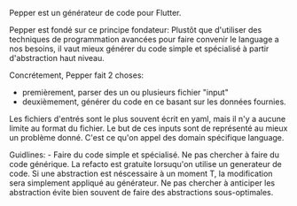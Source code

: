 Pepper est un générateur de code pour Flutter.

Pepper est fondé sur ce principe fondateur:
Plustôt que d'utiliser des techniques de programmation avancées pour faire convenir le language a nos besoins, il vaut mieux générer du code simple et spécialisé à partir d'abstraction haut niveau.

Concrétement, Pepper fait 2 choses:
- premièrement, parser des un ou plusieurs fichier "input"
- deuxièmement, générer du code en ce basant sur les données fournies.

Les fichiers d'entrés sont le plus souvent écrit en yaml, mais il n'y a aucune limite au format du fichier. Le but de ces inputs sont de représenté au mieux un problème donné. C'est ce qu'on appel des domain spécifique language.


Guidlines:
    - Faire du code simple et spécialisé.
    Ne pas chercher à faire du code générique. La refacto est gratuite lorsuqu'on utilise un generateur de code. Si une abstraction est néscessaire à un moment T, la modification sera simplement appliqué au générateur.
    Ne pas chercher à anticiper les abstraction évite bien souvent de faire des abstractions sous-optimales.
